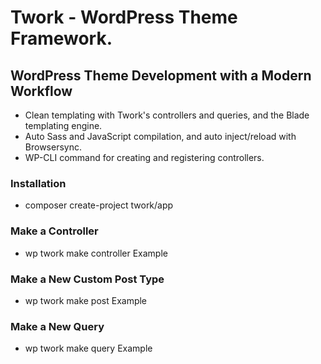 # Twork - WordPress Theme Framework.

## WordPress Theme Development with a Modern Workflow

- Clean templating with Twork's controllers and queries, and the Blade templating engine.
- Auto Sass and JavaScript compilation, and auto inject/reload with Browsersync.
- WP-CLI command for creating and registering controllers.

### Installation
- composer create-project twork/app

### Make a Controller
- wp twork make controller Example

### Make a New Custom Post Type
- wp twork make post Example

### Make a New Query
- wp twork make query Example